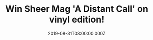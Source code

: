---
campaign-uuid: "c-c28e4bab-4a69-43d7-815c-c7626122e8a7"
type: "Competition"
category: "Music"
date: "2019-08-31T08:00:00.000Z"
end-date: "2019-10-31T23:59:00.000Z"
disable-form: false
is_promoted: true
has_entry_page: true
title: "Win Sheer Mag 'A Distant Call' on vinyl edition!"
competition-description: "<p>Philadelphia's Sheer Mag return with their sophomore\
  \ album A Distant Call. A brand new album charged with hard rock, punk rock, and\
  \ yacht rock influences. They forgot the disco this time around to embrace more\
  \ of a mid-80s heavy metal sound, which results in Saxon meets Fleetwood Mac protest\
  \ and love songs.</p>\n<p>We are giving away a copy to one lucky NME AAA member\
  \ to win. Click below and it could be yours.</p>\n"
hero-header: "Win Sheer Mag 'A Distant Call' on vinyl edition!"
terms-confirmation: "N/A"
banner-img: "https://assets.expresslyapp.com/asset-604a709d-53ce-4430-9dbf-82304c141c58.jpg"
logo-left-href: "aaa.nme.com"
logo-left-image: "https://assets.expresslyapp.com/asset-ce78a87f-ff81-49d1-8938-ba6c3e92e2a3.jpg"
logo-left-title: "NME AAA"
bg-image-hero: "https://assets.expresslyapp.com/asset-3381102b-f715-448c-ad97-e1d1faee61eb.jpg"
bg-image-first: "https://assets.expresslyapp.com/asset-7f0b4599-6b7d-4070-a046-9642e95719db.jpg"
section1-content: "<p>Philadelphia's Sheer Mag return with their sophomore album A\
  \ Distant Call. An instant classic charged with hard rock, punk rock, and yacht\
  \ rock influences. They forgot the disco this time around to embrace more of a mid-80s\
  \ heavy metal sound, which results in Saxon meets Fleetwood Mac protest and love\
  \ songs.</p>\n<p>Enter below for a chance of winning it now.</p>\n<p>Good luck!</p>\n"
entry-title: "Win Sheer Mag 'A Distant Call' on vinyl edition!"
entry-content: "<p>Enter the draw to win Sheer Mag 'A Distant Call' on vinyl by completing\
  \ the form below before 23:59 on the 31st of October 2019.</p>\n"
has-winner: false
prize-description: "Sheer Mag 'A Distant Call' on vinyl edition"
special-conditions: "Multiple entries are allowed up to one every day."
country-restrictions:
- "GB"
---